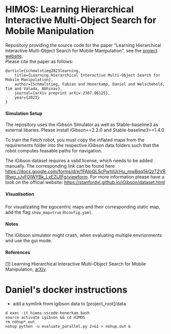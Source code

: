 # HIMOS: Learning Hierarchical Interactive Multi-Object Search for Mobile Manipulation

Repository providing the source code for the paper "Learning Hierarchical Interactive Multi-Object Search for Mobile Manipulation", see the [project website]([http://mobile-rl.cs.uni-freiburg.de/](http://himos.cs.uni-freiburg.de)).  
Please cite the paper as follows:

    @article{schmalstieg2023learning,
        title={Learning Hierarchical Interactive Multi-Object Search for Mobile Manipulation},
        author={Schmalstieg, Fabian and Honerkamp, Daniel and Welschehold, Tim and Valada, Abhinav},
        journal={arXiv preprint arXiv:2307.06125},
        year={2023}
    }



#### Simulation Setup
The repository uses the iGibson Simulator as well as Stable-baseline3 as external libaries. Please install iGibson==2.2.0 and Stable-baseline3==1.4.0

To train the Fetch robot, you must copy the inflated maps from the requirements folder into the respective iGibson data folders such that the robot computes feasable paths for navigation.

The iGibson dataset requires a valid license, which needs to be added manually. The corresponding link can be found here https://docs.google.com/forms/d/e/1FAIpQLScPwhlUcHu_mwBqq5kQzT2VRIRwg_rJvF0IWYBk_LxEZiJIFg/viewform.
For more information please have a look on the official website: https://stanfordvl.github.io/iGibson/dataset.html

##### Visualisation
For visualizating the egocentric maps and their corresponding static map, add the flag `show_map=true` in`config.yaml`.


#### Notes

The iGibson simulator might crash, when evaluating multiple envrionments and use the gui mode.

#### References
<a name="interactive-multi-object-search" href="https://arxiv.org/abs/2307.06125">[1]</a> Learning Hierarchical Interactive Multi-Object Search for Mobile Manipulation,
[arXiv]([https://arxiv.org/abs/2205.11384](https://arxiv.org/abs/2307.06125)https://arxiv.org/abs/2307.06125).



# Daniel's docker instructions
- add a symlink from igibson data to [project_root]/data


```
d exec -it himos-vscode-honerkam bash
source activate igibson && cd HIMOS
rm nohup*.out
nohup python -u evaluate_parallel.py 2>&1 > nohup.out &
```